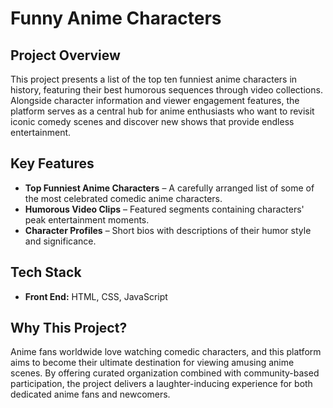 # Funny Anime Characters

## Project Overview
This project presents a list of the top ten funniest anime characters in history, featuring their best humorous sequences through video collections. Alongside character information and viewer engagement features, the platform serves as a central hub for anime enthusiasts who want to revisit iconic comedy scenes and discover new shows that provide endless entertainment.

## Key Features
- **Top Funniest Anime Characters** – A carefully arranged list of some of the most celebrated comedic anime characters.
- **Humorous Video Clips** – Featured segments containing characters' peak entertainment moments.
- **Character Profiles** – Short bios with descriptions of their humor style and significance.


## Tech Stack
- **Front End:** HTML, CSS, JavaScript

## Why This Project?
Anime fans worldwide love watching comedic characters, and this platform aims to become their ultimate destination for viewing amusing anime scenes. By offering curated organization combined with community-based participation, the project delivers a laughter-inducing experience for both dedicated anime fans and newcomers.

